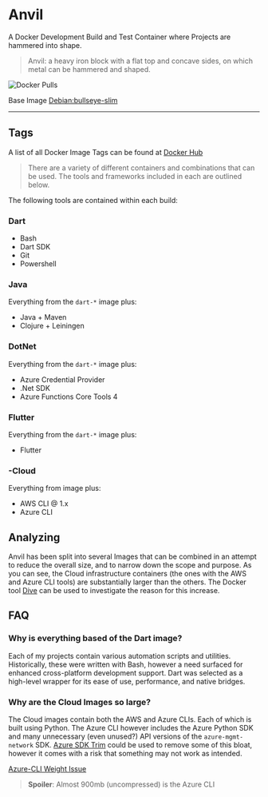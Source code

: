 # Anvil

A Docker Development Build and Test Container where Projects are hammered into shape.

> Anvil: a heavy iron block with a flat top and concave sides, on which metal can be hammered and shaped.

![Docker Pulls](https://img.shields.io/docker/pulls/axrs/anvil?style=for-the-badge)

Base Image [Debian:bullseye-slim](https://hub.docker.com/_/debian)

***

## Tags

A list of all Docker Image Tags can be found
at [Docker Hub](https://hub.docker.com/repository/docker/axrs/anvil/tags?page=1\&ordering=-name)

> There are a variety of different containers and combinations that can be used. The tools and frameworks included in
> each are outlined below.

The following tools are contained within each build:

### Dart

* Bash
* Dart SDK
* Git
* Powershell

### Java

Everything from the `dart-*` image plus:

* Java + Maven
* Clojure + Leiningen

### DotNet

Everything from the `dart-*` image plus:

* Azure Credential Provider
* .Net SDK
* Azure Functions Core Tools 4

### Flutter

Everything from the `dart-*` image plus:

* Flutter

### <tag>-Cloud

Everything from image <tag> plus:

* AWS CLI @ 1.x
* Azure CLI

## Analyzing

Anvil has been split into several Images that can be combined in an attempt to reduce the overall size, and to narrow
down the scope and purpose. As you can see, the Cloud infrastructure containers (the ones with the AWS and Azure CLI
tools) are substantially larger than the others. The Docker tool [Dive](https://github.com/wagoodman/dive) can be used
to investigate the reason for this increase.

## FAQ

### Why is everything based of the Dart image?

Each of my projects contain various automation scripts and utilities. Historically, these were written with Bash,
however a need surfaced for enhanced cross-platform development support. Dart was selected as a high-level wrapper for
its ease of use, performance, and native bridges.

### Why are the Cloud Images so large?

The Cloud images contain both the AWS and Azure CLIs. Each of which is built using Python. The Azure CLI however
includes the Azure Python SDK and many unnecessary (even unused?) API versions of the `azure-mgmt-network` SDK.
[Azure SDK Trim](https://github.com/clumio-code/azure-sdk-trim) could be used to remove some of this bloat, however it
comes with a risk that something may not work as intended.

[Azure-CLI Weight Issue](https://github.com/Azure/azure-cli/issues/7387)

> **Spoiler**: Almost 900mb (uncompressed) is the Azure CLI